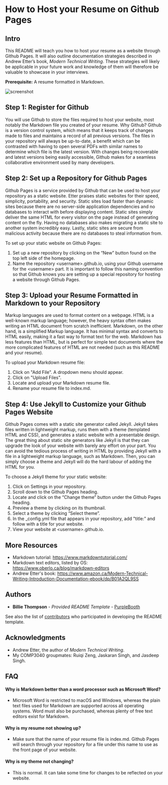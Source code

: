# How to Host your Resume on Github Pages

## Intro
This README will teach you how to host your resume as a website through Github Pages. It will also outline documentation strategies described in Andrew Etter’s book, _Modern Technical Writing_. These strategies will likely be applicable in your future work and knowledge of them will therefore be valuable to showcase in your interviews.

**Prerequisite:** A resume formatted in Markdown.

![screenshot](https://media3.giphy.com/media/wkwZ2ffx6dHOlZMwJ1/giphy.gif)

## Step 1: Register for Github
You will use Github to store the files required to host your website, most notably the Markdown file you created of your resume. Why Github? Github is a version control system, which means that it keeps track of changes made to files and maintains a record of all previous versions. The files in your repository will always be up-to-date, a benefit which can be contrasted with having to open several PDFs with similar names to determine which file is the latest version. With changes being recoverable and latest versions being easily accessible, Github makes for a seamless collaborative environment used by many developers. 

## Step 2: Set up a Repository for Github Pages
Github Pages is a service provided by Github that can be used to host your repository as a static website. Etter praises static websites for their speed, simplicity, portability, and security. Static sites load faster than dynamic sites because there are no server-side application dependencies and no databases to interact with before displaying content. Static sites simply deliver the same HTML for every visitor on the page instead of generating content on the fly. Having no databases also makes migrating a static site to another system incredibly easy. Lastly, static sites are secure from malicious activity because there are no databases to steal information from. 

To set up your static website on Github Pages:
1. Set up a new repository by clicking on the “New” button found on the top left side of the homepage.
2. Name the repository \<username>.github.io, using your Github username for the \<username> part. It is important to follow this naming convention so that Github knows you are setting up a special repository for hosting a website through Github Pages. 

## Step 3: Upload your Resume Formatted in Markdown to your Repository
Markup languages are used to format content on a webpage. HTML is a well-known markup language; however, the heavy syntax often makes writing an HTML document from scratch inefficient. Markdown, on the other hand, is a simplified Markup language. It has minimal syntax and converts to HTML easily, making it a fast way to format text for the web. Markdown has less features than HTML, but is perfect for simple text documents where the more complicated features of HTML are not needed (such as this README and your resume). 

To upload your Markdown resume file:
1. Click on "Add File". A dropdown menu should appear. 
2. Click on "Upload Files".
3. Locate and upload your Markdown resume file.
4. Rename your resume file to index.md.  

## Step 4: Use Jekyll to Customize your Github Pages Website
Github Pages comes with a static site generator called Jekyll. Jekyll takes files written in lightweight markup, runs them with a theme (templated HTML and CSS), and generates a static website with a presentable design. The great thing about static site generators like Jekyll is that they can upgrade the look of your website with barely any effort on your part. You can avoid the tedious process of writing in HTML by providing Jekyll with a file in a lightweight markup language, such as Markdown. Then, you can simply choose a theme and Jekyll will do the hard labour of adding the HTML for you.

To choose a Jekyll theme for your static website:
1. Click on Settings in your repository.
2. Scroll down to the Github Pages heading.
3. Locate and click on the “Change theme” button under the Github Pages heading.
4. Preview a theme by clicking on its thumbnail.
5. Select a theme by clicking “Select theme”.
6. In the \_config.yml file that appears in your repository, add "title:" and follow with a title for your website.
7. View your website at \<username>.github.io. 

## More Resources
- Markdown tutorial: https://www.markdowntutorial.com/
- Markdown text editors, listed by OS: https://www.oberlo.ca/blog/markdown-editors
- Andrew Etter's book: https://www.amazon.ca/Modern-Technical-Writing-Introduction-Documentation-ebook/dp/B01A2QL9SS

## Authors
- **Billie Thompson** - *Provided README Template* -
    [PurpleBooth](https://github.com/PurpleBooth)

See also the list of
[contributors](https://github.com/PurpleBooth/a-good-readme-template/contributors)
who participated in developing the README template.

## Acknowledgments
- Andrew Etter, the author of _Modern Technical Writing_.
- My COMP3040 groupmates: Ruiqi Zeng, Jaskaran Singh, and Jasdeep Singh.

## FAQ

#### Why is Markdown better than a word processor such as Microsoft Word?
- Microsoft Word is restricted to macOS and Windows, whereas the plain text files used for Markdown are supported across all operating systems. Word must also be purchased, whereas plenty of free text editors exist for Markdown.

#### Why is my resume not showing up?
- Make sure that the name of your resume file is index.md. Github Pages will search through your repository for a file under this name to use as the front page of your website. 

#### Why is my theme not changing?
- This is normal. It can take some time for changes to be reflected on your website.
